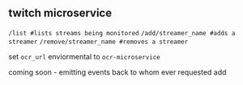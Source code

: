 ## twitch microservice


`/list #lists streams being monitored`
`/add/streamer_name #adds a streamer`
`/remove/streamer_name #removes a streamer`

set `ocr_url` enviormental to `ocr-microservice`

coming soon - emitting events back to whom ever requested add